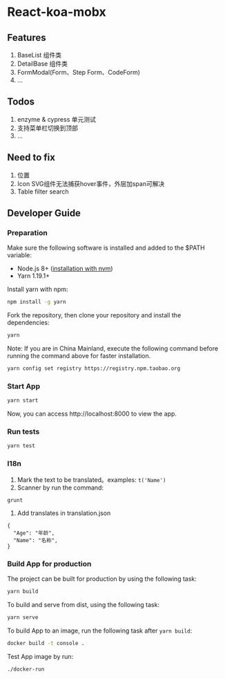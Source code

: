 # React-koa-mobx

## Features

1. BaseList 组件类
1. DetailBase 组件类
1. FormModal(Form、Step Form、CodeForm)
1. ...

## Todos

1. enzyme & cypress 单元测试
1. 支持菜单栏切换到顶部
1. ...

## Need to fix

1. <Spin wrapperClassName="page-loading" /> 位置
1. Icon SVG组件无法捕获hover事件，外层加span可解决
1. Table filter search

## Developer Guide

### Preparation

Make sure the following software is installed and added to the \$PATH variable:

- Node.js 8+ ([installation with nvm](https://github.com/creationix/nvm#usage))
- Yarn 1.19.1+

Install yarn with npm:

```sh
npm install -g yarn
```

Fork the repository, then clone your repository and install the dependencies:

```sh
yarn
```

Note: If you are in China Mainland, execute the following command before running the command above for faster installation.

```sh
yarn config set registry https://registry.npm.taobao.org
```

### Start App

```sh
yarn start
```

Now, you can access http://localhost:8000 to view the app.

### Run tests

```sh
yarn test
```

### I18n

1. Mark the text to be translated。examples: <code>t('Name')</code>
1. Scanner by run the command:

````
grunt
````

1. Add translates in translation.json

```
{
  "Age": "年龄",
  "Name": "名称",
}
```

### Build App for production

The project can be built for production by using the following task:

```sh
yarn build
```

To build and serve from dist, using the following task:

```sh
yarn serve
```

To build App to an image, run the following task after `yarn build`:

```sh
docker build -t console .
```

Test App image by run:

```sh
./docker-run
```

